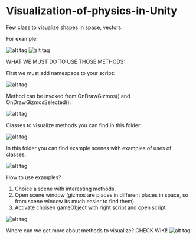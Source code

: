 # Visualization-of-physics-in-Unity
Few class to visualize shapes in space, vectors.

For example:

![alt tag](https://github.com/uvivagabond/Visualization-of-physics-in-Unity/blob/master/Wiki/Queries%20basic/fizyka%203d%20zapytania.png)
![alt tag](https://github.com/uvivagabond/Visualization-of-physics-in-Unity/blob/master/Wiki/Queries%20basic/fizyka2d%20zapytania.png)



WHAT WE MUST DO TO USE THOSE METHODS:

First we must add namespace to your script:

![alt tag](https://github.com/uvivagabond/Visualization-of-physics-in-Unity/blob/master/Wiki/Basics/1.1%20namespace.png)

Method can be invoked from OnDrawGizmos() and OnDrawGizmosSelected():

![alt tag](https://github.com/uvivagabond/Visualization-of-physics-in-Unity/blob/master/Wiki/Basics/1.2%20where%20to%20use%20them.png)


Classes to visualize methods you can find in this folder:

![alt tag](https://github.com/uvivagabond/Visualization-of-physics-in-Unity/blob/master/Wiki/Basics/1.%20scripts.png)

In this folder you can find example scenes with examples of uses of classes.

![alt tag](https://github.com/uvivagabond/Visualization-of-physics-in-Unity/blob/master/Wiki/Basics/2.%20scenes.png)

How to use examples?
1. Choice a scene with interesting methods. 
2. Open scene window (gizmos are places in different places in space, so from scene window its much easier to find them)
3. Activate choisen gameObject with right script and open script

![alt tag](https://github.com/uvivagabond/Visualization-of-physics-in-Unity/blob/master/Wiki/Basics/2.1.png)

Where can we get more about methods to visualize?
CHECK WIKI!
![alt tag](https://github.com/uvivagabond/Visualization-of-physics-in-Unity/blob/master/Wiki/wiki.png)
